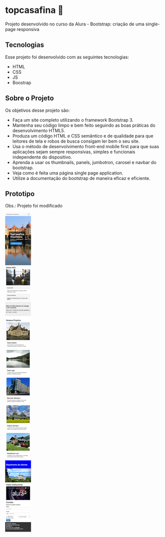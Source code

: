 # topcasafina 🚀
Projeto desenvolvido no curso da Alura - Bootstrap: criação de uma single-page responsiva

## Tecnologias
Esse projeto foi desenvolvido com as seguintes tecnologias:

- HTML
- CSS
- JS
- Boostrap


## Sobre o Projeto
Os objetivos desse projeto são:

- Faça um site completo utilizando o framework Bootstrap 3.
- Mantenha seu código limpo e bem feito seguindo as boas práticas do desenvolvimento HTML5.
- Produza um código HTML e CSS semântico e de qualidade para que leitores de tela e robos de busca consigam ler bem o seu site.
- Usa o método de desenvolvimento front-end mobile first para que suas aplicações sejam sempre responsivas, simples e funcionais independente do dispositivo.
- Aprenda a usar os thumbnails, panels, jumbotron, carosel e navbar do bootstrap.
- Veja como é feita uma página single page application.
- Utilize a documentação do bootstrap de maneira eficaz e eficiente.

## Prototipo
Obs.: Projeto foi modificado

![alt text](https://github.com/MathSena/topcasafina/blob/main/topCasaFina-arquiteturaClosed.png)